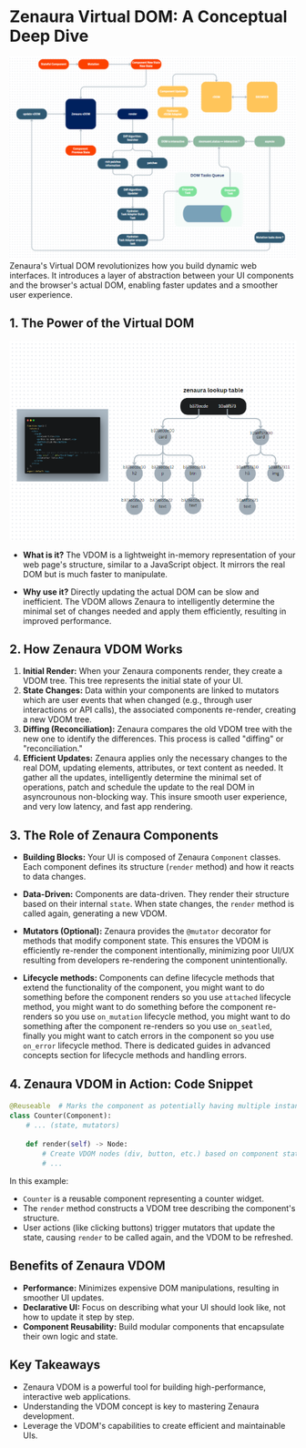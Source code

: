 # Zenaura Virtual DOM: A Conceptual Deep Dive
![VDOM](vdom.png ) 
Zenaura's Virtual DOM revolutionizes how you build dynamic web interfaces. It introduces a layer of abstraction between your UI components and the browser's actual DOM, enabling faster updates and a smoother user experience.

## 1. The Power of the Virtual DOM
![TREE](tree.png)

* **What is it?**  The VDOM is a lightweight in-memory representation of your web page's structure, similar to a JavaScript object. It mirrors the real DOM but is much faster to manipulate.

* **Why use it?** Directly updating the actual DOM can be slow and inefficient. The VDOM allows Zenaura to intelligently determine the minimal set of changes needed and apply them efficiently, resulting in improved performance.

## 2. How Zenaura VDOM Works

1. **Initial Render:** When your Zenaura components render, they create a VDOM tree. This tree represents the initial state of your UI.
2. **State Changes:** Data within your components are linked to mutators which are user events that when changed (e.g., through user interactions or API calls), the associated components re-render, creating a new VDOM tree.
3. **Diffing (Reconciliation):** Zenaura compares the old VDOM tree with the new one to identify the differences. This process is called "diffing" or "reconciliation."
4. **Efficient Updates:** Zenaura applies only the necessary changes to the real DOM, updating elements, attributes, or text content as needed. It gather all the updates, intelligently determine the minimal set of operations, patch and schedule the update to the real DOM in asyncrounous non-blocking way. This insure smooth user experience, and very low latency, and fast app rendering.

## 3. The Role of Zenaura Components

* **Building Blocks:** Your UI is composed of Zenaura `Component` classes. Each component defines its structure (`render` method) and how it reacts to data changes.

* **Data-Driven:** Components are data-driven. They render their structure based on their internal `state`. When state changes, the `render` method is called again, generating a new VDOM.

* **Mutators (Optional):** Zenaura provides the `@mutator` decorator for methods that modify component state. This ensures the VDOM is efficiently re-render the component intentionally, minimizing poor UI/UX resulting from developers re-rendering the component unintentionally.

* **Lifecycle methods:** Components can define lifecycle methods that extend the functionality of the component, you might want to do something before the component renders so you use `attached` lifecycle method, you might want to do something before the component re-renders so you use `on_mutation` lifecycle method, you might want to do something after the component re-renders so you use `on_seatled`, finally you might want to catch errors in the component so you use `on_error` lifecycle method. There is dedicated guides in advanced concepts section for lifecycle methods and handling errors.

## 4. Zenaura VDOM in Action: Code Snippet

```python
@Reuseable  # Marks the component as potentially having multiple instances
class Counter(Component):
    # ... (state, mutators)

    def render(self) -> Node:
        # Create VDOM nodes (div, button, etc.) based on component state
        # ...
```

In this example:

* `Counter` is a reusable component representing a counter widget.
* The `render` method constructs a VDOM tree describing the component's structure.
* User actions (like clicking buttons) trigger mutators that update the state, causing `render` to be called again, and the VDOM to be refreshed.

## Benefits of Zenaura VDOM

* **Performance:** Minimizes expensive DOM manipulations, resulting in smoother UI updates.
* **Declarative UI:** Focus on describing what your UI should look like, not how to update it step by step.
* **Component Reusability:** Build modular components that encapsulate their own logic and state.

## Key Takeaways

* Zenaura VDOM is a powerful tool for building high-performance, interactive web applications.
* Understanding the VDOM concept is key to mastering Zenaura development.
* Leverage the VDOM's capabilities to create efficient and maintainable UIs.